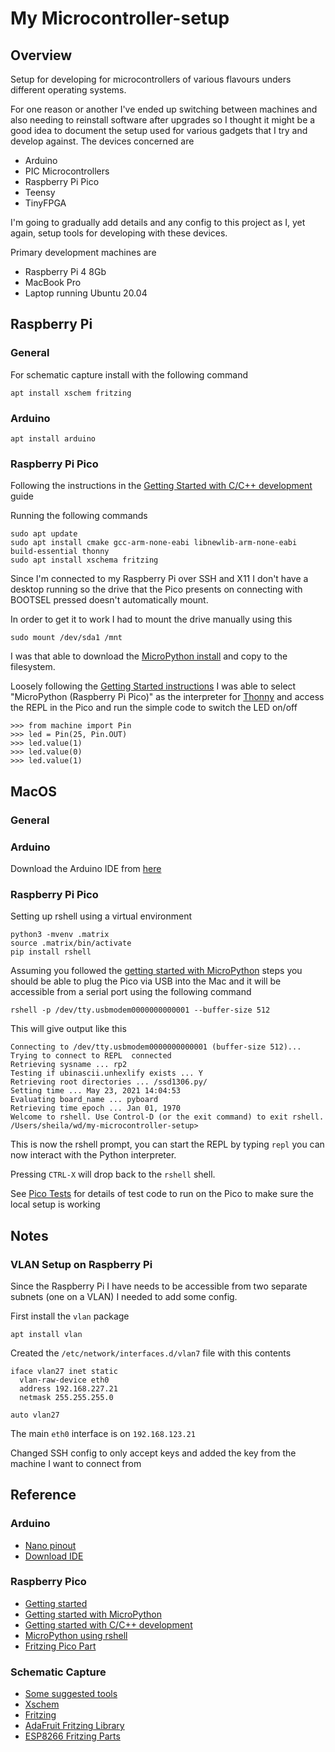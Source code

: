 # My Microcontroller-setup

## Overview

Setup for developing for microcontrollers of various flavours unders different operating systems.

For one reason or another I've ended up switching between machines and also needing to reinstall 
software after upgrades so I thought it might be a good idea to document the setup used for various
gadgets that I try and develop against.  The devices concerned are

* Arduino
* PIC Microcontrollers
* Raspberry Pi Pico
* Teensy
* TinyFPGA

I'm going to gradually add details and any config to this project as I, yet again, setup tools 
for developing with these devices.

Primary development machines are

* Raspberry Pi 4 8Gb
* MacBook Pro
* Laptop running Ubuntu 20.04



## Raspberry Pi


### General

For schematic capture install with the following command

```
apt install xschem fritzing
```


### Arduino 

```
apt install arduino
```




### Raspberry Pi Pico

Following the instructions in the [Getting Started with C/C++ development](https://datasheets.raspberrypi.org/pico/getting-started-with-pico.pdf) guide

Running the following commands

```
sudo apt update
sudo apt install cmake gcc-arm-none-eabi libnewlib-arm-none-eabi build-essential thonny
sudo apt install xschema fritzing
```

Since I'm connected to my Raspberry Pi over SSH and X11 I don't have a desktop running so the drive that the 
Pico presents on connecting with BOOTSEL pressed doesn't automatically mount.

In order to get it to work I had to mount the drive manually using this

```
sudo mount /dev/sda1 /mnt
```

I was that able to download the [MicroPython install](https://micropython.org/download/rp2-pico/rp2-pico-latest.uf2) and 
copy to the filesystem.

Loosely following the [Getting Started instructions](https://projects.raspberrypi.org/en/projects/getting-started-with-the-pico/3) I
was able to select "MicroPython (Raspberry Pi Pico)" as the interpreter for [Thonny](https://thonny.org) and access the REPL in the 
Pico and run the simple code to switch the LED on/off

```
>>> from machine import Pin
>>> led = Pin(25, Pin.OUT)
>>> led.value(1)
>>> led.value(0)
>>> led.value(1)
```



## MacOS

### General



### Arduino

Download the Arduino IDE from [here](https://www.arduino.cc/en/software)


### Raspberry Pi Pico

Setting up rshell using a virtual environment

```
python3 -mvenv .matrix
source .matrix/bin/activate
pip install rshell
```

Assuming you followed the [getting started with MicroPython](https://www.raspberrypi.org/documentation/rp2040/getting-started/#getting-started-with-micropython) steps you should be able to plug the Pico via USB into the Mac and it will be accessible from a serial port using the following command

```
rshell -p /dev/tty.usbmodem0000000000001 --buffer-size 512
```

This will give output like this

```
Connecting to /dev/tty.usbmodem0000000000001 (buffer-size 512)...
Trying to connect to REPL  connected
Retrieving sysname ... rp2
Testing if ubinascii.unhexlify exists ... Y
Retrieving root directories ... /ssd1306.py/
Setting time ... May 23, 2021 14:04:53
Evaluating board_name ... pyboard
Retrieving time epoch ... Jan 01, 1970
Welcome to rshell. Use Control-D (or the exit command) to exit rshell.
/Users/sheila/wd/my-microcontroller-setup>
```

This is now the rshell prompt, you can start the REPL by typing `repl` you can now interact with the Python interpreter.

Pressing `CTRL-X` will drop back to the `rshell` shell.

See [Pico Tests](pico/tests.md) for details of test code to run on the Pico to make sure the local setup is working



## Notes

### VLAN Setup on Raspberry Pi

Since the Raspberry Pi I have needs to be accessible from two separate subnets (one on a VLAN) I 
needed to add some config.

First install the `vlan` package

```
apt install vlan
```

Created the `/etc/network/interfaces.d/vlan7` file with this contents

```
iface vlan27 inet static
  vlan-raw-device eth0
  address 192.168.227.21
  netmask 255.255.255.0
  
auto vlan27
```

The main `eth0` interface is on `192.168.123.21`

Changed SSH config to only accept keys and added the key from the machine I want to connect from



## Reference

### Arduino
 
* [Nano pinout](https://www.makerguides.com/arduino-nano/)
* [Download IDE](https://www.arduino.cc/en/software)

### Raspberry Pico

* [Getting started](https://www.raspberrypi.org/documentation/rp2040/getting-started/)
* [Getting started with MicroPython](https://www.raspberrypi.org/documentation/rp2040/getting-started/#getting-started-with-micropython)
* [Getting started with C/C++ development](https://datasheets.raspberrypi.org/pico/getting-started-with-pico.pdf)
* [MicroPython using rshell](https://www.twilio.com/blog/programming-raspberry-pi-pico-microcontroller-micropython)
* [Fritzing Pico Part](https://datasheets.raspberrypi.org/pico/Pico-R3-Fritzing.fzpz)


### Schematic Capture

* [Some suggested tools](https://linuxhint.com/best_circuit_design_tools/)
* [Xschem](https://xschem.sourceforge.io/stefan/index.html)
* [Fritzing](https://fritzing.org/download/)
* [AdaFruit Fritzing Library](https://github.com/adafruit/Fritzing-Library)
* [ESP8266 Fritzing Parts](https://github.com/squix78/esp8266-fritzing-parts)

